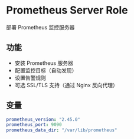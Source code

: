 # Prometheus Server Role

部署 Prometheus 监控服务器

## 功能

- 安装 Prometheus 服务器
- 配置监控目标（自动发现）
- 设置告警规则
- 可选 SSL/TLS 支持（通过 Nginx 反向代理）

## 变量

```yaml
prometheus_version: "2.45.0"
prometheus_port: 9090
prometheus_data_dir: "/var/lib/prometheus"
```
